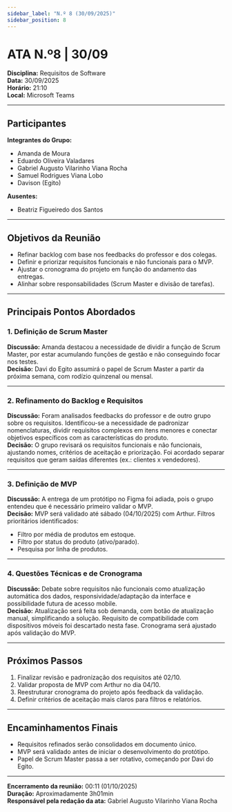 ```yaml
---
sidebar_label: "N.º 8 (30/09/2025)"
sidebar_position: 8
---
```


# ATA N.º8 | 30/09

**Disciplina:** Requisitos de Software  
**Data:** 30/09/2025  
**Horário:** 21:10  
**Local:** Microsoft Teams  

---

## Participantes

**Integrantes do Grupo:**  
- Amanda de Moura  
- Eduardo Oliveira Valadares  
- Gabriel Augusto Vilarinho Viana Rocha  
- Samuel Rodrigues Viana Lobo  
- Davison (Egito)  

**Ausentes:**  
- Beatriz Figueiredo dos Santos  

---

## Objetivos da Reunião
- Refinar backlog com base nos feedbacks do professor e dos colegas.  
- Definir e priorizar requisitos funcionais e não funcionais para o MVP.  
- Ajustar o cronograma do projeto em função do andamento das entregas.  
- Alinhar sobre responsabilidades (Scrum Master e divisão de tarefas).  

---

## Principais Pontos Abordados

### 1. Definição de Scrum Master
**Discussão:** Amanda destacou a necessidade de dividir a função de Scrum Master, por estar acumulando funções de gestão e não conseguindo focar nos testes.  
**Decisão:** Davi do Egito assumirá o papel de Scrum Master a partir da próxima semana, com rodízio quinzenal ou mensal.  

---

### 2. Refinamento do Backlog e Requisitos
**Discussão:** Foram analisados feedbacks do professor e de outro grupo sobre os requisitos. Identificou-se a necessidade de padronizar nomenclaturas, dividir requisitos complexos em itens menores e conectar objetivos específicos com as características do produto.  
**Decisão:** O grupo revisará os requisitos funcionais e não funcionais, ajustando nomes, critérios de aceitação e priorização. Foi acordado separar requisitos que geram saídas diferentes (ex.: clientes x vendedores).  

---

### 3. Definição de MVP
**Discussão:** A entrega de um protótipo no Figma foi adiada, pois o grupo entendeu que é necessário primeiro validar o MVP.  
**Decisão:** MVP será validado até sábado (04/10/2025) com Arthur. Filtros prioritários identificados:  
- Filtro por média de produtos em estoque.  
- Filtro por status do produto (ativo/parado).  
- Pesquisa por linha de produtos.  

---

### 4. Questões Técnicas e de Cronograma
**Discussão:** Debate sobre requisitos não funcionais como atualização automática dos dados, responsividade/adaptação da interface e possibilidade futura de acesso mobile.  
**Decisão:** Atualização será feita sob demanda, com botão de atualização manual, simplificando a solução. Requisito de compatibilidade com dispositivos móveis foi descartado nesta fase. Cronograma será ajustado após validação do MVP.  

---

## Próximos Passos
1. Finalizar revisão e padronização dos requisitos até 02/10.  
2. Validar proposta de MVP com Arthur no dia 04/10.  
3. Reestruturar cronograma do projeto após feedback da validação.  
4. Definir critérios de aceitação mais claros para filtros e relatórios.  

---

## Encaminhamentos Finais
- Requisitos refinados serão consolidados em documento único.  
- MVP será validado antes de iniciar o desenvolvimento do protótipo.  
- Papel de Scrum Master passa a ser rotativo, começando por Davi do Egito.  

---

**Encerramento da reunião:** 00:11 (01/10/2025)  
**Duração:** Aproximadamente 3h01min  
**Responsável pela redação da ata:** Gabriel Augusto Vilarinho Viana Rocha